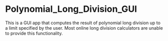 # Polynomial_Long_Division_GUI
This is a GUI app that computes the result of polynomial long division up to a limit specified by the user. Most online long division calculators are unable to provide this functionality.
